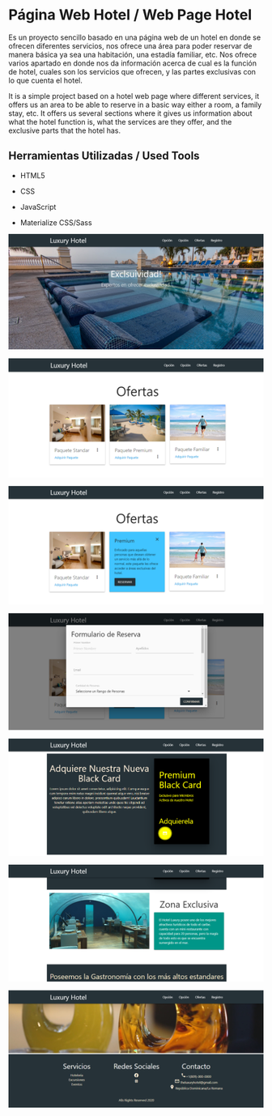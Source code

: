 # Página Web Hotel / Web Page Hotel

Es un proyecto sencillo basado en una página web de un hotel en donde se ofrecen diferentes
servicios, nos ofrece una área para poder reservar de manera básica ya sea una habitación, una estadía familiar, etc.
Nos ofrece varios apartado en donde nos da información acerca de cual es la función de hotel, cuales son los servicios
que ofrecen, y las partes exclusivas con lo que cuenta el hotel.

It is a simple project based on a hotel web page where different
services, it offers us an area to be able to reserve in a basic way either a room, a family stay, etc.
It offers us several sections where it gives us information about what the hotel function is, what the services are
they offer, and the exclusive parts that the hotel has.


## Herramientas Utilizadas / Used Tools

- HTML5

- CSS

- JavaScript

- Materialize CSS/Sass



![](img/captura1.png)

![](img/captura2.png)

![](img/captura3.png)

![](img/captura4.png)

![](img/captura5.png)

![](img/captura6.png)

![](img/captura7.png)

